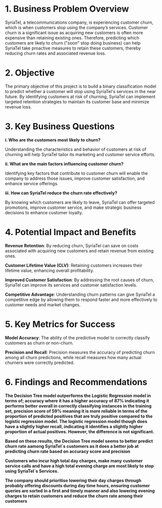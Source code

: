 
# 1. Business Problem Overview


SyriaTel, a telecommunications company, is experiencing customer churn, which is when customers stop using the company’s services. Customer churn is a significant issue as acquiring new customers is often more expensive than retaining existing ones. Therefore, predicting which customers are likely to churn ("soon" stop doing business) can help SyriaTel take proactive measures to retain these customers, thereby reducing churn rates and associated revenue loss.

# 2. Objective

The primary objective of this project is to build a binary classification model to predict whether a customer will stop using SyriaTel's services in the near future. By identifying customers at risk of churning, SyriaTel can implement targeted retention strategies to maintain its customer base and minimize revenue loss.

# 3. Key Business Questions

**i. Who are the customers most likely to churn?**

Understanding the characteristics and behavior of customers at risk of churning will help SyriaTel tailor its marketing and customer service efforts.

**ii. What are the main factors influencing customer churn?**

Identifying key factors that contribute to customer churn will enable the company to address those issues, improve customer satisfaction, and enhance service offerings.

**iii. How can SyriaTel reduce the churn rate effectively?**

By knowing which customers are likely to leave, SyriaTel can offer targeted promotions, improve customer service, and make strategic business decisions to enhance customer loyalty.

# 4. Potential Impact and Benefits

**Revenue Retention**: By reducing churn, SyriaTel can save on costs associated with acquiring new customers and retain revenue from existing ones.

**Customer Lifetime Value (CLV)**: Retaining customers increases their lifetime value, enhancing overall profitability.

**Improved Customer Satisfaction**: By addressing the root causes of churn, SyriaTel can improve its services and customer satisfaction levels.

**Competitive Advantage**: Understanding churn patterns can give SyriaTel a competitive edge by allowing them to respond faster and more effectively to customer needs and market changes.


# 5. Key Metrics for Success


**Model Accuracy**: The ability of the predictive model to correctly classify customers as churn or non-churn.

**Precision and Recall**: Precision measures the accuracy of predicting churn among all churn predictions, while recall measures how many actual churners were correctly predicted.

# 6. Findings and Recommendations

**The Decision Tree model outperforms the Logistic Regression model in terms of;  accuracy where it has a higher accuracy of 87% indicating it performs better overall in correctly classifying instances in the training set, precision score of 59% meaning it is more reliable in terms of the proportion of predicted positives that are truly positive compared to the logistic regression model. The logistic regression model though does have a slightly higher recall, indicating it identifies a slightly higher proportion of actual positives. However, the difference is not significant.**

**Based on these results, the Decision Tree model seems to better predict churn rate aamong SyriaTel`s customers as it does a better job at predicting churn rate based on accuracy score and precision**

**Customers who incur high total day charges, make many customer service calls and have a high total evening charge are most likely to stop using SyriaTel`s Services.**

**The company should prioritise lowering their day charges through probably offering discounts during day time hours, ensuring customer queries are sorted in a first and timely manner and also lowering evening charges to retain customers and reduce the churn rate among their customers**
